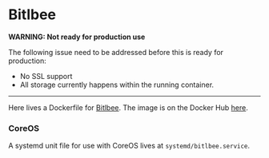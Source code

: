 # Bitlbee

**WARNING: Not ready for production use**

The following issue need to be addressed before this is ready for production:

* No SSL support
* All storage currently happens within the running container.

---

Here lives a Dockerfile for [Bitlbee](http://bitlbee.org/main.php/news.r.html).
The image is on the Docker Hub
[here](https://registry.hub.docker.com/u/hackedu/bitlbee/). 

### CoreOS

A systemd unit file for use with CoreOS lives at `systemd/bitlbee.service`.
